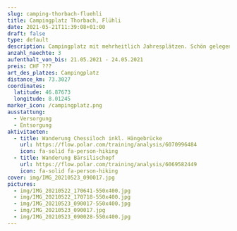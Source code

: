 ```yaml
---
slug: camping-thorbach-fluehli
title: Campingplatz Thorbach, Flühli
date: 2021-05-21T11:39:08+01:00
draft: false
type: default
description: Campingplatz mit mehrheitlich Jahresplätzen. Schön gelegen. Wanderungen und Biketouren starten direkt beim Platz. Ca. 10km bis Sörenberg.
anzahl_naechte: 3
aufenthalt_von_bis: 21.05.2021 - 24.05.2021
preis: CHF ???
art_des_platzes: Campingplatz
distance_km: 73.3027
coordinates:
  latitude: 46.87673
  longitude: 8.01245
marker_icon: /campingplatz.png
ausstattung:
  - Versorgung
  - Entsorgung
aktivitaeten:
  - title: Wanderung Chessiloch inkl. Hängebrücke
    url: https://flow.polar.com/training/analysis/6070996484
    icon: fa-solid fa-person-hiking
  - title: Wanderung Bärsilischopf
    url: https://flow.polar.com/training/analysis/6069582449
    icon: fa-solid fa-person-hiking
cover: img/IMG_20210523_090017.jpg
pictures:
  - img/IMG_20210522_170641-550x400.jpg
  - img/IMG_20210522_170718-550x400.jpg
  - img/IMG_20210523_090017-550x400.jpg
  - img/IMG_20210523_090017.jpg
  - img/IMG_20210523_090028-550x400.jpg
---
```

